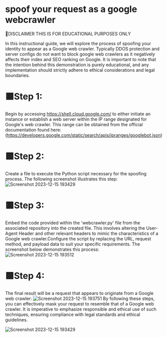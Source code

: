 # spoof your request as a google webcrawler

🚩DISCLAIMER THIS IS FOR EDUCATIONAL PURPOSES ONLY

In this instructional guide, we will explore the process of spoofing your identity to appear as a Google web crawler. Typically DDOS protection and server configs do not want to block google web crawlers as it negatively affects their index and SEO ranking on Google. It is important to note that the intention behind this demonstration is purely educational, and any implementation should strictly adhere to ethical considerations and legal boundaries.

# 🟥Step 1:
Begin by accessing https://shell.cloud.google.com/ to either initiate an instance or establish a web server within the IP range designated for Google's web crawler. This range can be obtained from the official documentation found here: (https://developers.google.com/static/search/apis/ipranges/googlebot.json)

# 🟦Step 2:
Create a file to execute the Python script necessary for the spoofing process. The following screenshot illustrates this step:
![Screenshot 2023-12-15 193429](https://github.com/peter0x7f/spoof-as-google-webcrawler/assets/50468072/907377b6-dd3c-4054-be76-a2475693ed32)

# 🟥Step 3:
Embed the code provided within the 'webcrawler.py' file from the associated repository into the created file. This involves altering the User-Agent Header and other relevant headers to mimic the characteristics of a Google web crawler.Configure the script by replacing the URL, request method, and payload data to suit your specific requirements.
The screenshot below demonstrates this process:
![Screenshot 2023-12-15 193512](https://github.com/peter0x7f/spoof-as-google-webcrawler/assets/50468072/2e02f282-2569-43c0-8cdd-f41fa0e5c17f)


# 🟦Step 4:
The final result will be a request that appears to originate from a Google web crawler:
![Screenshot 2023-12-15 193751](https://github.com/peter0x7f/spoof-as-google-webcrawler/assets/50468072/62c25009-7938-46b3-8820-872bc6bd18ff)
By following these steps, you can effectively mask your request to resemble that of a Google web crawler. It is imperative to emphasize responsible and ethical use of such techniques, ensuring compliance with legal standards and ethical guidelines.

![Screenshot 2023-12-15 193429](https://github.com/peter0x7f/spoof-as-google-webcrawler/assets/50468072/632f916b-b8cb-4d5c-b6a9-8a290750b2da)

